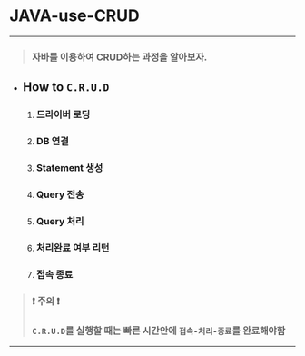 # JAVA-use-CRUD

***

> ### 자바를 이용하여 CRUD하는 과정을 알아보자. 

* ## How to `C.R.U.D` 

  1. ### 드라이버 로딩

  2. ### DB 연결

  3. ### Statement 생성

  4. ### Query 전송

  5. ### Query 처리

  6. ### 처리완료 여부 리턴

  7. ### 접속 종료
  
  

> ### ❗ 주의 ❗ 
>
> ### `C.R.U.D`를 실행할 때는 빠른 시간안에 `접속-처리-종료`를 완료해야함

***



